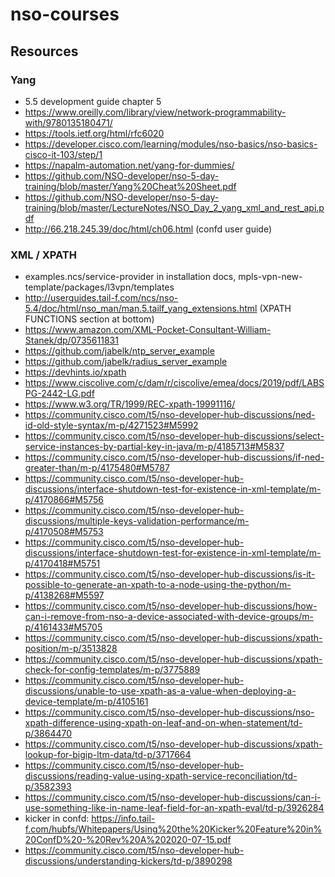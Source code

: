 # nso-courses

## Resources  

### Yang
- 5.5 development guide chapter 5
- https://www.oreilly.com/library/view/network-programmability-with/9780135180471/
- https://tools.ietf.org/html/rfc6020
- https://developer.cisco.com/learning/modules/nso-basics/nso-basics-cisco-it-103/step/1
- https://napalm-automation.net/yang-for-dummies/
- https://github.com/NSO-developer/nso-5-day-training/blob/master/Yang%20Cheat%20Sheet.pdf
- https://github.com/NSO-developer/nso-5-day-training/blob/master/LectureNotes/NSO_Day_2_yang_xml_and_rest_api.pdf
- http://66.218.245.39/doc/html/ch06.html (confd user guide)

### XML / XPATH

- examples.ncs/service-provider in installation docs, mpls-vpn-new-template/packages/l3vpn/templates
- http://userguides.tail-f.com/ncs/nso-5.4/doc/html/nso_man/man.5.tailf_yang_extensions.html (XPATH FUNCTIONS section at bottom)
- https://www.amazon.com/XML-Pocket-Consultant-William-Stanek/dp/0735611831
- https://github.com/jabelk/ntp_server_example
- https://github.com/jabelk/radius_server_example
- https://devhints.io/xpath
- https://www.ciscolive.com/c/dam/r/ciscolive/emea/docs/2019/pdf/LABSPG-2442-LG.pdf 
- https://www.w3.org/TR/1999/REC-xpath-19991116/
- https://community.cisco.com/t5/nso-developer-hub-discussions/ned-id-old-style-syntax/m-p/4271523#M5992
- https://community.cisco.com/t5/nso-developer-hub-discussions/select-service-instances-by-partial-key-in-java/m-p/4185713#M5837
- https://community.cisco.com/t5/nso-developer-hub-discussions/if-ned-greater-than/m-p/4175480#M5787
- https://community.cisco.com/t5/nso-developer-hub-discussions/interface-shutdown-test-for-existence-in-xml-template/m-p/4170866#M5756
- https://community.cisco.com/t5/nso-developer-hub-discussions/multiple-keys-validation-performance/m-p/4170508#M5753
- https://community.cisco.com/t5/nso-developer-hub-discussions/interface-shutdown-test-for-existence-in-xml-template/m-p/4170418#M5751
- https://community.cisco.com/t5/nso-developer-hub-discussions/is-it-possible-to-generate-an-xpath-to-a-node-using-the-python/m-p/4138268#M5597
- https://community.cisco.com/t5/nso-developer-hub-discussions/how-can-i-remove-from-nso-a-device-associated-with-device-groups/m-p/4161433#M5705
- https://community.cisco.com/t5/nso-developer-hub-discussions/xpath-position/m-p/3513828
- https://community.cisco.com/t5/nso-developer-hub-discussions/xpath-check-for-config-templates/m-p/3775889
- https://community.cisco.com/t5/nso-developer-hub-discussions/unable-to-use-xpath-as-a-value-when-deploying-a-device-template/m-p/4105161
- https://community.cisco.com/t5/nso-developer-hub-discussions/nso-xpath-difference-using-xpath-on-leaf-and-on-when-statement/td-p/3864470
- https://community.cisco.com/t5/nso-developer-hub-discussions/xpath-lookup-for-bigip-ltm-data/td-p/3717664
- https://community.cisco.com/t5/nso-developer-hub-discussions/reading-value-using-xpath-service-reconciliation/td-p/3582393
- https://community.cisco.com/t5/nso-developer-hub-discussions/can-i-use-something-like-in-name-leaf-field-for-an-xpath-eval/td-p/3926284
- kicker in confd: https://info.tail-f.com/hubfs/Whitepapers/Using%20the%20Kicker%20Feature%20in%20ConfD%20-%20Rev%20A%202020-07-15.pdf
- https://community.cisco.com/t5/nso-developer-hub-discussions/understanding-kickers/td-p/3890298